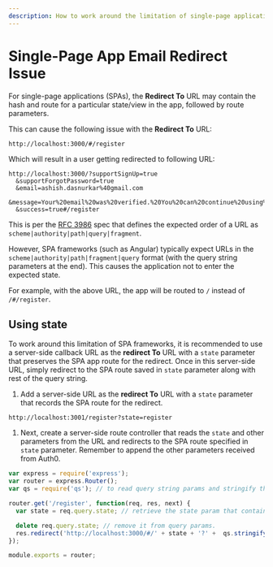 ```yaml
---
description: How to work around the limitation of single-page application email redirects.
---
```

# Single-Page App Email Redirect Issue

For single-page applications (SPAs), the **Redirect To** URL may contain the hash and route for a particular state/view in the app, followed by route parameters. 

This can cause the following issue with the **Redirect To** URL:

```text
http://localhost:3000/#/register
```

Which will result in a user getting redirected to following URL:

```text
http://localhost:3000/?supportSignUp=true
  &supportForgotPassword=true
  &email=ashish.dasnurkar%40gmail.com
  &message=Your%20email%20was%20verified.%20You%20can%20continue%20using%20the%20application.
  &success=true#/register
```

This is per the [RFC 3986](https://tools.ietf.org/html/rfc3986#section-3) spec that defines the expected order of a URL as `scheme|authority|path|query|fragment`.

However, SPA frameworks (such as Angular) typically expect URLs in the `scheme|authority|path|fragment|query` format (with the query string parameters at the end). This causes the application not to enter the expected state. 

For example, with the above URL, the app will be routed to `/` instead of `/#/register`.

## Using state 

To work around this limitation of SPA frameworks, it is recommended to use a server-side callback URL as the **redirect To** URL with a `state` parameter that preserves the SPA app route for the redirect. Once in this server-side URL, simply redirect to the SPA route saved in `state` parameter along with rest of the query string.

1. Add a server-side URL as the **redirect To** URL with a `state` parameter that records the SPA route for the redirect.

```text
http://localhost:3001/register?state=register
```

1. Next, create a server-side route controller that reads the `state` and other parameters from the URL and redirects to the SPA route specified in `state` parameter. Remember to append the other parameters received from Auth0.

```js
var express = require('express');
var router = express.Router();
var qs = require('qs'); // to read query string params and stringify them

router.get('/register', function(req, res, next) {
  var state = req.query.state; // retrieve the state param that contains the SPA client side route user needs to be redirected to.

  delete req.query.state; // remove it from query params.
  res.redirect('http://localhost:3000/#/' + state + '?' +  qs.stringify(req.query)); // Send a 302 redirect for the expected route
});

module.exports = router;
```
